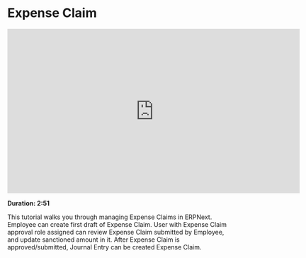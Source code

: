 # Expense Claim

<iframe width="660" height="371" src="https://www.youtube.com/embed/5SZHJF--ZFY" frameborder="0" allowfullscreen></iframe>

**Duration: 2:51**

This tutorial walks you through managing Expense Claims in ERPNext. Employee can create first draft of Expense Claim. User with Expense Claim approval role assigned can review Expense Claim submitted by Employee, and update sanctioned amount in it. After Expense Claim is approved/submitted, Journal Entry can be created Expense Claim.
